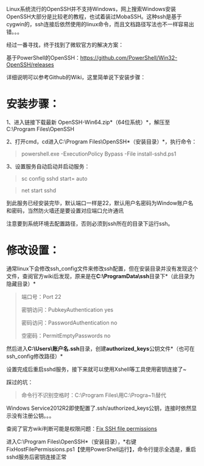 Linux系统流行的OpenSSH并不支持Windows，网上搜索Windows安装OpenSSH大部分是比较老的教程，也试着装过MobaSSH。这种ssh是基于cygwin的，ssh连接后依然使用的linux命令，而且文档路径写法也不一样容易出错。。。

经过一番寻找，终于找到了微软官方的解决方案：

基于PowerShell的OpenSSH：https://github.com/PowerShell/Win32-OpenSSH/releases

详细说明可以参考Github的Wiki，这里简单说下安装步骤：

# 安装步骤：

1、进入链接下载最新 OpenSSH-Win64.zip*（64位系统）*，解压至C:\Program Files\OpenSSH

2、打开cmd，cd进入C:\Program Files\OpenSSH*（安装目录）*，执行命令：

> powershell.exe -ExecutionPolicy Bypass -File install-sshd.ps1

3、设置服务自动启动并启动服务：

> sc config sshd start= auto

> net start sshd

到此服务已经安装完毕，默认端口一样是22，默认用户名密码为Window账户名和密码，当然防火墙还是要设置对应端口允许通讯

注意要到系统环境去配置路径，否则必须到ssh所在的目录下运行ssh。

# 修改设置：

通常linux下会修改ssh_config文件来修改ssh配置，但在安装目录并没有发现这个文件，查阅官方wiki后发现，原来是在**C:\ProgramData\ssh**目录下*（此目录为隐藏目录）*

> 端口号：Port 22
>
> 密钥访问：PubkeyAuthentication yes
>
> 密码访问：PasswordAuthentication no
>
> 空密码：PermitEmptyPasswords no

然后进入**C:\Users\账户名\.ssh**目录，创建**authorized_keys**公钥文件*（也可在ssh_config修改路径）*

设置完成后重启sshd服务，接下来就可以使用Xshell等工具使用密钥连接了~

踩过的坑：

> 命令行不识别空格时：C:\Program Files\用C:\Progra~1\替代

Windows Service2012R2即使配置了.ssh/authorized_keys公钥，连接时依然显示没有注册公钥。。。

查阅了官方wiki判断可能是权限问题：[Fix SSH file permissions](https://github.com/PowerShell/Win32-OpenSSH/wiki/OpenSSH-utility-scripts-to-fix-file-permissions)

进入C:\Program Files\OpenSSH*（安装目录），*右键 FixHostFilePermissions.ps1【使用PowerShell运行】，命令行提示全选是，重启sshd服务后密钥连接正常
